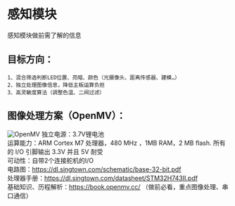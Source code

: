 感知模块
=====
感知模块做前需了解的信息

目标方向：
-------
	1、混合筛选判断LED位置、亮暗、颜色（光摄像头、距离传感器、建模…）
	2、独立处理图像信息，降低主板运算负担
	3、高灵敏度算法（调整色温、二阀过滤）

图像处理方案（OpenMV）：
-------
![OpenMV](https://cdn.singtown.com/2020/01/OpenMV4-Plus-%E5%BC%95%E8%84%9A%E5%9B%BE.jpg)
独立电源：3.7V锂电池<br>
运算能力：ARM Cortex M7 处理器，480 MHz ，1MB RAM，2 MB flash. 所有的 I/O 引脚输出 3.3V 并且 5V 耐受<br>
可动性：自带2个连接舵机的I/O<br>
电路图：https://dl.singtown.com/schematic/base-32-bit.pdf<br>
处理器手册：https://dl.singtown.com/datasheet/STM32H743II.pdf<br>
基础知识、历程解析：https://book.openmv.cc/ （做前必看，重点图像处理、串口通信）<br>
